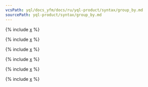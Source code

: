 ```yaml
---
vcsPath: yql/docs_yfm/docs/ru/yql-product/syntax/group_by.md
sourcePath: yql-product/syntax/group_by.md
---
```

<!-- {{product-name}}, YDB below -->

{% include [x](_includes/group_by/general.md) %}

{% include [x](_includes/group_by/session_window.md) %}


{% include [x](_includes/group_by/rollup_cube_sets.md) %}

<!--[Example in tutorial](https://cluster-name.yql/Tutorial/yt_30_Search_pageload_time)-->


{% include [x](_includes/group_by/distinct.md) %}


{% include [x](_includes/group_by/compact.md) %}


{% include [x](_includes/group_by/having.md) %}



